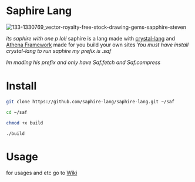 # Saphire Lang
![133-1330769_vector-royalty-free-stock-drawing-gems-sapphire-steven](https://user-images.githubusercontent.com/103150701/162079903-7b240197-00a6-4fb2-acc2-dadde9a4bbab.jpg)


*its saphire with one p lol!*
saphire is a lang made with [crystal-lang](https://crystal-lang.org)
and [Athena Framework](https://athenaframework.org/) made for you build your own sites
*You must have install crystal-lang to run saphire*
*my prefix is .saf*

*Im mading his prefix and only have Saf.fetch and Saf.compress*

# Install
```sh
git clone https://github.com/saphire-lang/saphire-lang.git ~/saf
```
```sh
cd ~/saf
```
```sh
chmod +x build
```
```
./build
```

# Usage
for usages and etc go to [Wiki](https://saphire-lang.emperror.repl.co/)
